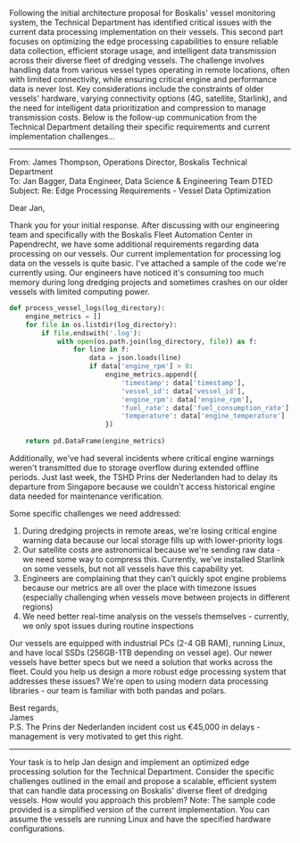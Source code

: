 Following the initial architecture proposal for Boskalis' vessel monitoring system, the Technical Department has identified critical issues with the current data processing implementation on their vessels. This second part focuses on optimizing the edge processing capabilities to ensure reliable data collection, efficient storage usage, and intelligent data transmission across their diverse fleet of dredging vessels.
The challenge involves handling data from various vessel types operating in remote locations, often with limited connectivity, while ensuring critical engine and performance data is never lost. Key considerations include the constraints of older vessels' hardware, varying connectivity options (4G, satellite, Starlink), and the need for intelligent data prioritization and compression to manage transmission costs.
Below is the follow-up communication from the Technical Department detailing their specific requirements and current implementation challenges...

---
From: James Thompson, Operations Director, Boskalis Technical Department  
To: Jan Bagger, Data Engineer, Data Science & Engineering Team DTED  
Subject: Re: Edge Processing Requirements - Vessel Data Optimization  

Dear Jan,  

Thank you for your initial response. After discussing with our engineering team and specifically with the Boskalis Fleet Automation Center in Papendrecht, we have some additional requirements regarding data processing on our vessels.
Our current implementation for processing log data on the vessels is quite basic. I've attached a sample of the code we're currently using. Our engineers have noticed it's consuming too much memory during long dredging projects and sometimes crashes on our older vessels with limited computing power.

```python
def process_vessel_logs(log_directory):
    engine_metrics = []
    for file in os.listdir(log_directory):
        if file.endswith('.log'):
            with open(os.path.join(log_directory, file)) as f:
                for line in f:
                    data = json.loads(line)
                    if data['engine_rpm'] > 0:
                        engine_metrics.append({
                            'timestamp': data['timestamp'],
                            'vessel_id': data['vessel_id'],
                            'engine_rpm': data['engine_rpm'],
                            'fuel_rate': data['fuel_consumption_rate'],
                            'temperature': data['engine_temperature']
                        })
    
    return pd.DataFrame(engine_metrics)
```

Additionally, we've had several incidents where critical engine warnings weren't transmitted due to storage overflow during extended offline periods. Just last week, the TSHD Prins der Nederlanden had to delay its departure from Singapore because we couldn't access historical engine data needed for maintenance verification.

Some specific challenges we need addressed:
1. During dredging projects in remote areas, we're losing critical engine warning data because our local storage fills up with lower-priority logs
2. Our satellite costs are astronomical because we're sending raw data - we need some way to compress this. Currently, we've installed Starlink on some vessels, but not all vessels have this capability yet.
3. Engineers are complaining that they can't quickly spot engine problems because our metrics are all over the place with timezone issues (especially challenging when vessels move between projects in different regions)
4. We need better real-time analysis on the vessels themselves - currently, we only spot issues during routine inspections

Our vessels are equipped with industrial PCs (2-4 GB RAM), running Linux, and have local SSDs (256GB-1TB depending on vessel age). Our newer vessels have better specs but we need a solution that works across the fleet.
Could you help us design a more robust edge processing system that addresses these issues? We're open to using modern data processing libraries - our team is familiar with both pandas and polars.

Best regards,  
James  
P.S. The Prins der Nederlanden incident cost us €45,000 in delays - management is very motivated to get this right.

---

Your task is to help Jan design and implement an optimized edge processing solution for the Technical Department. Consider the specific challenges outlined in the email and propose a scalable, efficient system that can handle data processing on Boskalis' diverse fleet of dredging vessels. How would you approach this problem?
Note: The sample code provided is a simplified version of the current implementation. You can assume the vessels are running Linux and have the specified hardware configurations.
